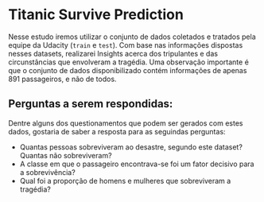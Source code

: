 # Titanic Survive Prediction

Nesse estudo iremos utilizar o conjunto de dados coletados e tratados pela equipe da Udacity (`train` e `test`). Com base nas informações dispostas nesses datasets, realizarei Insights acerca dos tripulantes e das circunstâncias que envolveram a tragédia. Uma observação importante é que o conjunto de dados disponibilizado contém informações de apenas 891 passageiros, e não de todos.

## Perguntas a serem respondidas:

Dentre alguns dos questionamentos que podem ser gerados com estes dados, gostaria de saber a resposta para as seguindas perguntas:

- Quantas pessoas sobreviveram ao desastre, segundo este dataset? Quantas não sobreviveram?
- A classe em que o passageiro encontrava-se foi um fator decisivo para a sobrevivência?
- Qual foi a proporção de homens e mulheres que sobreviveram a tragédia?
